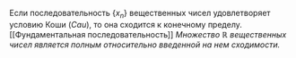 Если последовательность $\{ x_{n} \}$ вещественных чисел удовлетворяет условию Коши $(Cau)$, то она сходится к конечному пределу.
[[Фундаментальная последовательность]]
_Множество $\mathbb{R}$ вещественных чисел является полным относительно введенной на нем сходимости._ 